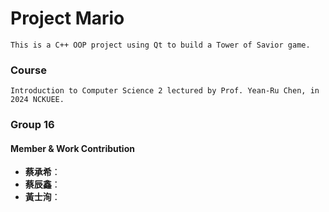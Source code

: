 # Project Mario
    This is a C++ OOP project using Qt to build a Tower of Savior game.

### Course
    Introduction to Computer Science 2 lectured by Prof. Yean-Ru Chen, in 2024 NCKUEE.

### Group 16
#### Member & Work Contribution
- **蔡承希**：
- **蔡辰鑫**：
- **黃士洵**：